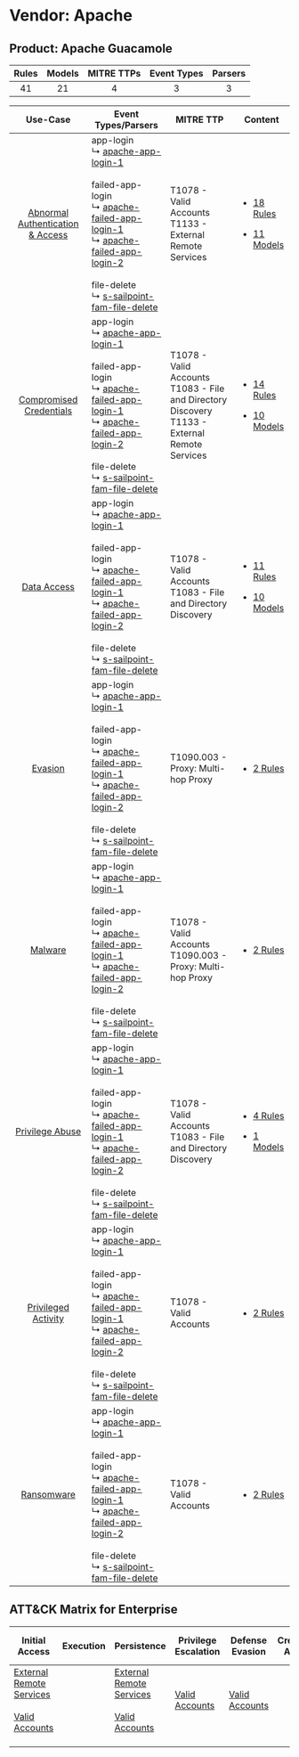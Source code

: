 Vendor: Apache
==============
Product: Apache Guacamole
-------------------------
| Rules | Models | MITRE TTPs | Event Types | Parsers |
|:-----:|:------:|:----------:|:-----------:|:-------:|
|  41   |   21   |     4      |      3      |    3    |

|                                           Use-Case                                           | Event Types/Parsers                                                                                                                                                                                                                                                                                                                                                                                       | MITRE TTP                                                                                              | Content                                                                                                                               |
|:--------------------------------------------------------------------------------------------:| --------------------------------------------------------------------------------------------------------------------------------------------------------------------------------------------------------------------------------------------------------------------------------------------------------------------------------------------------------------------------------------------------------- | ------------------------------------------------------------------------------------------------------ | ------------------------------------------------------------------------------------------------------------------------------------- |
| [Abnormal Authentication & Access](../../../UseCases/uc_abnormal_authentication_&_access.md) |  app-login<br> ↳ [apache-app-login-1](Parsers/parserContent_apache-app-login-1.md)<br><br> failed-app-login<br> ↳ [apache-failed-app-login-1](Parsers/parserContent_apache-failed-app-login-1.md)<br> ↳ [apache-failed-app-login-2](Parsers/parserContent_apache-failed-app-login-2.md)<br><br> file-delete<br> ↳ [s-sailpoint-fam-file-delete](Parsers/parserContent_s-sailpoint-fam-file-delete.md)<br> | T1078 - Valid Accounts<br>T1133 - External Remote Services<br>                                         | [<ul><li>18 Rules</li></ul><ul><li>11 Models</li></ul>](Rules_Models/r_m_apache_apache_guacamole_Abnormal_Authentication_&_Access.md) |
|          [Compromised Credentials](../../../UseCases/uc_compromised_credentials.md)          |  app-login<br> ↳ [apache-app-login-1](Parsers/parserContent_apache-app-login-1.md)<br><br> failed-app-login<br> ↳ [apache-failed-app-login-1](Parsers/parserContent_apache-failed-app-login-1.md)<br> ↳ [apache-failed-app-login-2](Parsers/parserContent_apache-failed-app-login-2.md)<br><br> file-delete<br> ↳ [s-sailpoint-fam-file-delete](Parsers/parserContent_s-sailpoint-fam-file-delete.md)<br> | T1078 - Valid Accounts<br>T1083 - File and Directory Discovery<br>T1133 - External Remote Services<br> | [<ul><li>14 Rules</li></ul><ul><li>10 Models</li></ul>](Rules_Models/r_m_apache_apache_guacamole_Compromised_Credentials.md)          |
|                      [Data Access](../../../UseCases/uc_data_access.md)                      |  app-login<br> ↳ [apache-app-login-1](Parsers/parserContent_apache-app-login-1.md)<br><br> failed-app-login<br> ↳ [apache-failed-app-login-1](Parsers/parserContent_apache-failed-app-login-1.md)<br> ↳ [apache-failed-app-login-2](Parsers/parserContent_apache-failed-app-login-2.md)<br><br> file-delete<br> ↳ [s-sailpoint-fam-file-delete](Parsers/parserContent_s-sailpoint-fam-file-delete.md)<br> | T1078 - Valid Accounts<br>T1083 - File and Directory Discovery<br>                                     | [<ul><li>11 Rules</li></ul><ul><li>10 Models</li></ul>](Rules_Models/r_m_apache_apache_guacamole_Data_Access.md)                      |
|                          [Evasion](../../../UseCases/uc_evasion.md)                          |  app-login<br> ↳ [apache-app-login-1](Parsers/parserContent_apache-app-login-1.md)<br><br> failed-app-login<br> ↳ [apache-failed-app-login-1](Parsers/parserContent_apache-failed-app-login-1.md)<br> ↳ [apache-failed-app-login-2](Parsers/parserContent_apache-failed-app-login-2.md)<br><br> file-delete<br> ↳ [s-sailpoint-fam-file-delete](Parsers/parserContent_s-sailpoint-fam-file-delete.md)<br> | T1090.003 - Proxy: Multi-hop Proxy<br>                                                                 | [<ul><li>2 Rules</li></ul>](Rules_Models/r_m_apache_apache_guacamole_Evasion.md)                                                      |
|                          [Malware](../../../UseCases/uc_malware.md)                          |  app-login<br> ↳ [apache-app-login-1](Parsers/parserContent_apache-app-login-1.md)<br><br> failed-app-login<br> ↳ [apache-failed-app-login-1](Parsers/parserContent_apache-failed-app-login-1.md)<br> ↳ [apache-failed-app-login-2](Parsers/parserContent_apache-failed-app-login-2.md)<br><br> file-delete<br> ↳ [s-sailpoint-fam-file-delete](Parsers/parserContent_s-sailpoint-fam-file-delete.md)<br> | T1078 - Valid Accounts<br>T1090.003 - Proxy: Multi-hop Proxy<br>                                       | [<ul><li>2 Rules</li></ul>](Rules_Models/r_m_apache_apache_guacamole_Malware.md)                                                      |
|                  [Privilege Abuse](../../../UseCases/uc_privilege_abuse.md)                  |  app-login<br> ↳ [apache-app-login-1](Parsers/parserContent_apache-app-login-1.md)<br><br> failed-app-login<br> ↳ [apache-failed-app-login-1](Parsers/parserContent_apache-failed-app-login-1.md)<br> ↳ [apache-failed-app-login-2](Parsers/parserContent_apache-failed-app-login-2.md)<br><br> file-delete<br> ↳ [s-sailpoint-fam-file-delete](Parsers/parserContent_s-sailpoint-fam-file-delete.md)<br> | T1078 - Valid Accounts<br>T1083 - File and Directory Discovery<br>                                     | [<ul><li>4 Rules</li></ul><ul><li>1 Models</li></ul>](Rules_Models/r_m_apache_apache_guacamole_Privilege_Abuse.md)                    |
|              [Privileged Activity](../../../UseCases/uc_privileged_activity.md)              |  app-login<br> ↳ [apache-app-login-1](Parsers/parserContent_apache-app-login-1.md)<br><br> failed-app-login<br> ↳ [apache-failed-app-login-1](Parsers/parserContent_apache-failed-app-login-1.md)<br> ↳ [apache-failed-app-login-2](Parsers/parserContent_apache-failed-app-login-2.md)<br><br> file-delete<br> ↳ [s-sailpoint-fam-file-delete](Parsers/parserContent_s-sailpoint-fam-file-delete.md)<br> | T1078 - Valid Accounts<br>                                                                             | [<ul><li>2 Rules</li></ul>](Rules_Models/r_m_apache_apache_guacamole_Privileged_Activity.md)                                          |
|                       [Ransomware](../../../UseCases/uc_ransomware.md)                       |  app-login<br> ↳ [apache-app-login-1](Parsers/parserContent_apache-app-login-1.md)<br><br> failed-app-login<br> ↳ [apache-failed-app-login-1](Parsers/parserContent_apache-failed-app-login-1.md)<br> ↳ [apache-failed-app-login-2](Parsers/parserContent_apache-failed-app-login-2.md)<br><br> file-delete<br> ↳ [s-sailpoint-fam-file-delete](Parsers/parserContent_s-sailpoint-fam-file-delete.md)<br> | T1078 - Valid Accounts<br>                                                                             | [<ul><li>2 Rules</li></ul>](Rules_Models/r_m_apache_apache_guacamole_Ransomware.md)                                                   |

ATT&CK Matrix for Enterprise
----------------------------
| Initial Access                                                                                                                                   | Execution | Persistence                                                                                                                                      | Privilege Escalation                                                | Defense Evasion                                                     | Credential Access | Discovery                                                                         | Lateral Movement | Collection | Command and Control                                                                                                                       | Exfiltration | Impact |
| ------------------------------------------------------------------------------------------------------------------------------------------------ | --------- | ------------------------------------------------------------------------------------------------------------------------------------------------ | ------------------------------------------------------------------- | ------------------------------------------------------------------- | ----------------- | --------------------------------------------------------------------------------- | ---------------- | ---------- | ----------------------------------------------------------------------------------------------------------------------------------------- | ------------ | ------ |
| [External Remote Services](https://attack.mitre.org/techniques/T1133)<br><br>[Valid Accounts](https://attack.mitre.org/techniques/T1078)<br><br> |           | [External Remote Services](https://attack.mitre.org/techniques/T1133)<br><br>[Valid Accounts](https://attack.mitre.org/techniques/T1078)<br><br> | [Valid Accounts](https://attack.mitre.org/techniques/T1078)<br><br> | [Valid Accounts](https://attack.mitre.org/techniques/T1078)<br><br> |                   | [File and Directory Discovery](https://attack.mitre.org/techniques/T1083)<br><br> |                  |            | [Proxy: Multi-hop Proxy](https://attack.mitre.org/techniques/T1090/003)<br><br>[Proxy](https://attack.mitre.org/techniques/T1090)<br><br> |              |        |